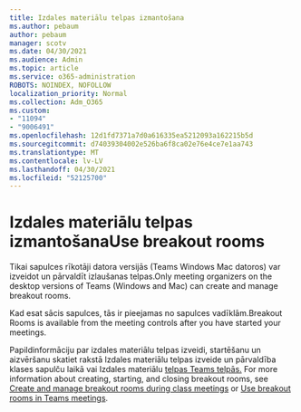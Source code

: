 ```yaml
---
title: Izdales materiālu telpas izmantošana
ms.author: pebaum
author: pebaum
manager: scotv
ms.date: 04/30/2021
ms.audience: Admin
ms.topic: article
ms.service: o365-administration
ROBOTS: NOINDEX, NOFOLLOW
localization_priority: Normal
ms.collection: Adm_O365
ms.custom:
- "11094"
- "9006491"
ms.openlocfilehash: 12d1fd7371a7d0a616335ea5212093a162215b5d
ms.sourcegitcommit: d74039304002e526ba6f8ca02e76e4ce7e1aa743
ms.translationtype: MT
ms.contentlocale: lv-LV
ms.lasthandoff: 04/30/2021
ms.locfileid: "52125700"
---
```

# <a name="use-breakout-rooms"></a><span data-ttu-id="2956f-102">Izdales materiālu telpas izmantošana</span><span class="sxs-lookup"><span data-stu-id="2956f-102">Use breakout rooms</span></span>

<span data-ttu-id="2956f-103">Tikai sapulces rīkotāji datora versijās (Teams Windows Mac datoros) var izveidot un pārvaldīt izlaušanas telpas.</span><span class="sxs-lookup"><span data-stu-id="2956f-103">Only meeting organizers on the desktop versions of Teams (Windows and Mac) can create and manage breakout rooms.</span></span> 

<span data-ttu-id="2956f-104">Kad esat sācis sapulces, tās ir pieejamas no sapulces vadīklām.</span><span class="sxs-lookup"><span data-stu-id="2956f-104">Breakout Rooms is available from the meeting controls after you have started your meetings.</span></span>

<span data-ttu-id="2956f-105">Papildinformāciju par izdales materiālu telpas izveidi, startēšanu un aizvēršanu skatiet rakstā Izdales materiālu telpas izveide un pārvaldība klases sapulču laikā vai Izdales materiālu [telpas Teams telpās.](https://support.microsoft.com/office/use-breakout-rooms-in-teams-meetings-7de1f48a-da07-466c-a5ab-4ebace28e461) []()</span><span class="sxs-lookup"><span data-stu-id="2956f-105">For more information about creating, starting, and closing breakout rooms, see [Create and manage breakout rooms during class meetings]() or [Use breakout rooms in Teams meetings](https://support.microsoft.com/office/use-breakout-rooms-in-teams-meetings-7de1f48a-da07-466c-a5ab-4ebace28e461).</span></span>